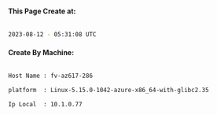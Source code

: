 
   
#### This Page Create at:

```bash

2023-08-12 - 05:31:08 UTC

```

#### Create By Machine:

```bash

Host Name : fv-az617-286

platform  : Linux-5.15.0-1042-azure-x86_64-with-glibc2.35

Ip Local  : 10.1.0.77

```

